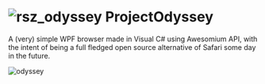 # ![rsz_odyssey](https://cloud.githubusercontent.com/assets/11179699/9668096/37c4f4c4-529d-11e5-8e07-23e9fdafcb03.png) ProjectOdyssey
A (very) simple WPF browser made in Visual C# using Awesomium API, with the intent of being a full fledged open source alternative of Safari some day in the future.


![odyssey](https://cloud.githubusercontent.com/assets/11179699/9668213/f10b6b52-529d-11e5-8ccb-8b609d5a9574.PNG)
